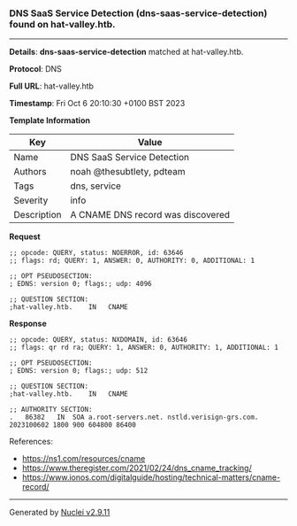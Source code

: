 ### DNS SaaS Service Detection (dns-saas-service-detection) found on hat-valley.htb.

----
**Details**: **dns-saas-service-detection** matched at hat-valley.htb.

**Protocol**: DNS

**Full URL**: hat-valley.htb

**Timestamp**: Fri Oct 6 20:10:30 +0100 BST 2023

**Template Information**

| Key | Value |
| --- | --- |
| Name | DNS SaaS Service Detection |
| Authors | noah @thesubtlety, pdteam |
| Tags | dns, service |
| Severity | info |
| Description | A CNAME DNS record was discovered |

**Request**
```http
;; opcode: QUERY, status: NOERROR, id: 63646
;; flags: rd; QUERY: 1, ANSWER: 0, AUTHORITY: 0, ADDITIONAL: 1

;; OPT PSEUDOSECTION:
; EDNS: version 0; flags:; udp: 4096

;; QUESTION SECTION:
;hat-valley.htb.	IN	 CNAME

```

**Response**
```http
;; opcode: QUERY, status: NXDOMAIN, id: 63646
;; flags: qr rd ra; QUERY: 1, ANSWER: 0, AUTHORITY: 1, ADDITIONAL: 1

;; OPT PSEUDOSECTION:
; EDNS: version 0; flags:; udp: 512

;; QUESTION SECTION:
;hat-valley.htb.	IN	 CNAME

;; AUTHORITY SECTION:
.	86382	IN	SOA	a.root-servers.net. nstld.verisign-grs.com. 2023100602 1800 900 604800 86400

```

References: 
- https://ns1.com/resources/cname
- https://www.theregister.com/2021/02/24/dns_cname_tracking/
- https://www.ionos.com/digitalguide/hosting/technical-matters/cname-record/

----

Generated by [Nuclei v2.9.11](https://github.com/projectdiscovery/nuclei)
